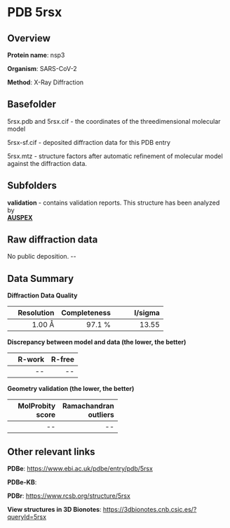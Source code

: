 # PDB 5rsx

## Overview

**Protein name**: nsp3

**Organism**: SARS-CoV-2

**Method**: X-Ray Diffraction



## Basefolder

5rsx.pdb and 5rsx.cif - the coordinates of the threedimensional molecular model

5rsx-sf.cif - deposited diffraction data for this PDB entry

5rsx.mtz - structure factors after automatic refinement of molecular model against the diffraction data.

## Subfolders





**validation** - contains validation reports. This structure has been analyzed by <br>[**AUSPEX**](https://github.com/thorn-lab/coronavirus_structural_task_force/tree/master/pdb/nsp3/SARS-CoV-2/5rsx/validation/auspex)     



## Raw diffraction data

No public deposition. --<br> 

## Data Summary
**Diffraction Data Quality**

|   | Resolution | Completeness| I/sigma |
|---|-------------:|----------------:|--------------:|
|   |1.00 Å|97.1  %|<img width=50/>13.55|

**Discrepancy between model and data (the lower, the better)**

|   | **R-work**| **R-free**   
|---|-------------:|----------------:|           
||--|--|

**Geometry validation (the lower, the better)**

|   |**MolProbity<br>score**| **Ramachandran<br>outliers** 
|---|-------------:|----------------:|
||--|--|

 

 



## Other relevant links 
**PDBe**:  https://www.ebi.ac.uk/pdbe/entry/pdb/5rsx

**PDBe-KB**:  
 
**PDBr**: https://www.rcsb.org/structure/5rsx 

**View structures in 3D Bionotes**: https://3dbionotes.cnb.csic.es/?queryId=5rsx


